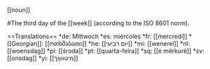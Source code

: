 [[noun]]

#The third day of the [[week]] (according to the ISO 8601 norm).

==Translations==
*de: Mittwoch
*es: miércoles
*fr: [[mercredi]]
*[[Georgian]]: [[ოთხშაბათი]]
*he: [[יום רביעי]]
*mi: [[wenerei]]
*nl: [[woensdag]]
*pl: [[środa]]
*pt: [[quarta-feira]]
*sq: [[e mërkurë]]
*sv: [[onsdag]]
*yi: [[מיטוואָך]]